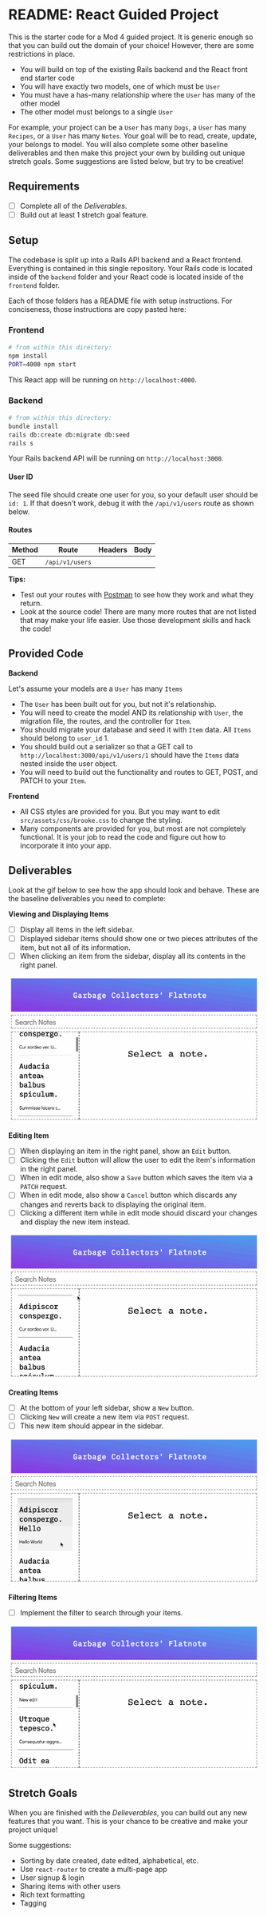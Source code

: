 README: React Guided Project
======================

This is the starter code for a Mod 4 guided project. It is generic enough so that you can build out the domain of your choice! However, there are some restrictions in place.
* You will build on top of the existing Rails backend and the React front end starter code
* You will have exactly two models, one of which must be `User`
* You must have a has-many relationship where the `User` has many of the other model
* The other model must belongs to a single `User`

For example, your project can be a `User` has many `Dogs`, a `User` has many `Recipes`, or a `User` has many `Notes`. Your goal will be to read, create, update, your belongs to model. You will also complete some other baseline deliverables and then make this project your own by building out unique stretch goals. Some suggestions are listed below, but try to be creative!

## Requirements
- [ ] Complete all of the *Deliverables*.
- [ ] Build out at least 1 stretch goal feature.

## Setup

The codebase is split up into a Rails API backend and a React frontend. Everything is contained in this single repository. Your Rails code is located inside of the `backend` folder and your React code is located inside of the `frontend` folder.

Each of those folders has a README file with setup instructions. For conciseness, those instructions are copy pasted here:

### Frontend

```sh
# from within this directory:
npm install
PORT=4000 npm start
```

This React app will be running on `http://localhost:4000`.

### Backend

```sh
# from within this directory:
bundle install
rails db:create db:migrate db:seed
rails s
```

Your Rails backend API will be running on `http://localhost:3000`.

#### User ID

The seed file should create one user for you, so your default user should be `id: 1`. If that doesn't work, debug it with the `/api/v1/users` route as shown below.

#### Routes

| Method | Route               | Headers                                                              | Body                 |
| ------ | ------------------- |:--------------------------------------------------------------------:|:--------------------:|
| GET    | `/api/v1/users`     |                                                                      |                      |

**Tips:**

* Test out your routes with [Postman](https://www.getpostman.com/) to see how they work and what they return.
* Look at the source code! There are many more routes that are not listed that may make your life easier. Use those development skills and hack the code!

## Provided Code

**Backend**

Let's assume your models are a `User` has many `Items`

* The `User` has been built out for you, but not it's relationship.
* You will need to create the model AND its relationship with `User`, the migration file, the routes, and the controller for `Item`.
* You should migrate your database and seed it with `Item` data. All `Items` should belong to `user_id` 1.
* You should build out a serializer so that a GET call to `http://localhost:3000/api/v1/users/1` should have the `Items` data nested inside the user object.
* You will need to build out the functionality and routes to GET, POST, and PATCH to your `Item`.

**Frontend**

* All CSS styles are provided for you. But you may want to edit `src/assets/css/brooke.css` to change the styling.
* Many components are provided for you, but most are not completely functional. It is your job to read the code and figure out how to incorporate it into your app.

## Deliverables

Look at the gif below to see how the app should look and behave. These are the baseline deliverables you need to complete:

**Viewing and Displaying Items**

- [ ] Display all items in the left sidebar.
- [ ] Displayed sidebar items should show one or two pieces attributes of the item, but not all of its information.
- [ ] When clicking an item from the sidebar, display all its contents in the right panel.

![result](react-evernote-display.gif)

**Editing Item**

- [ ] When displaying an item in the right panel, show an `Edit` button.
- [ ] Clicking the `Edit` button will allow the user to edit the item's information in the right panel.
- [ ] When in edit mode, also show a `Save` button which saves the item via a `PATCH` request.
- [ ] When in edit mode, also show a `Cancel` button which discards any changes and reverts back to displaying the original item.
- [ ] Clicking a different item while in edit mode should discard your changes and display the new item instead.

![result](react-evernote-edit.gif)

**Creating Items**

- [ ] At the bottom of your left sidebar, show a `New` button.
- [ ] Clicking `New` will create a new item via `POST` request.
- [ ] This new item should appear in the sidebar.

![result](react-evernote-create.gif)

**Filtering Items**

- [ ] Implement the filter to search through your items.

![result](react-evernote-filter.gif)

## Stretch Goals

When you are finished with the *Delieverables*, you can build out any new features that you want. This is your chance to be creative and make your project unique!

Some suggestions:

- Sorting by date created, date edited, alphabetical, etc.
- Use `react-router` to create a multi-page app
- User signup & login
- Sharing items with other users
- Rich text formatting
- Tagging
